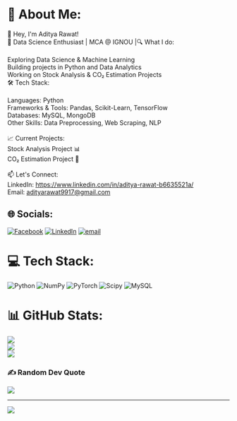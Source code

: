 # 💫 About Me:
👋 Hey, I'm Aditya Rawat!<br>🚀 Data Science Enthusiast | MCA @ IGNOU |🔍 What I do:<br><br>Exploring Data Science & Machine Learning<br>Building projects in Python and Data Analytics<br>Working on Stock Analysis & CO₂ Estimation Projects<br>🛠 Tech Stack:<br><br>Languages: Python<br>Frameworks & Tools: Pandas, Scikit-Learn, TensorFlow<br>Databases: MySQL, MongoDB<br>Other Skills: Data Preprocessing, Web Scraping, NLP<br><br>📈 Current Projects:<br>Stock Analysis Project 📊<br>CO₂ Estimation Project 🌱<br><br>📫 Let's Connect:<br>LinkedIn: https://www.linkedin.com/in/aditya-rawat-b6635521a/<br>Email: adityarawat9917@gmail.com


## 🌐 Socials:
[![Facebook](https://img.shields.io/badge/Facebook-%231877F2.svg?logo=Facebook&logoColor=white)](https://www.facebook.com/adityarawatuk20) [![LinkedIn](https://img.shields.io/badge/LinkedIn-%230077B5.svg?logo=linkedin&logoColor=white)](
https://www.linkedin.com/in/aditya-rawat-b6635521a/) [![email](https://img.shields.io/badge/Email-D14836?logo=gmail&logoColor=white)](mailto:adityarawat9917@gmail.com) 

# 💻 Tech Stack:
![Python](https://img.shields.io/badge/python-3670A0?style=for-the-badge&logo=python&logoColor=ffdd54) ![NumPy](https://img.shields.io/badge/numpy-%23013243.svg?style=for-the-badge&logo=numpy&logoColor=white) ![PyTorch](https://img.shields.io/badge/PyTorch-%23EE4C2C.svg?style=for-the-badge&logo=PyTorch&logoColor=white) ![Scipy](https://img.shields.io/badge/SciPy-%230C55A5.svg?style=for-the-badge&logo=scipy&logoColor=%white) ![MySQL](https://img.shields.io/badge/mysql-4479A1.svg?style=for-the-badge&logo=mysql&logoColor=white)
# 📊 GitHub Stats:
![](https://github-readme-stats.vercel.app/api?username=AdityaUK01&theme=dark&hide_border=false&include_all_commits=true&count_private=true)<br/>
![](https://github-readme-streak-stats.herokuapp.com/?user=AdityaUK01&theme=dark&hide_border=false)<br/>
![](https://github-readme-stats.vercel.app/api/top-langs/?username=AdityaUK01&theme=dark&hide_border=false&include_all_commits=true&count_private=true&layout=compact)

### ✍️ Random Dev Quote
![](https://quotes-github-readme.vercel.app/api?type=horizontal&theme=radical)

---
[![](https://visitcount.itsvg.in/api?id=AdityaUK01&icon=0&color=0)](https://visitcount.itsvg.in)

<!-- Proudly created with GPRM ( https://gprm.itsvg.in ) -->
